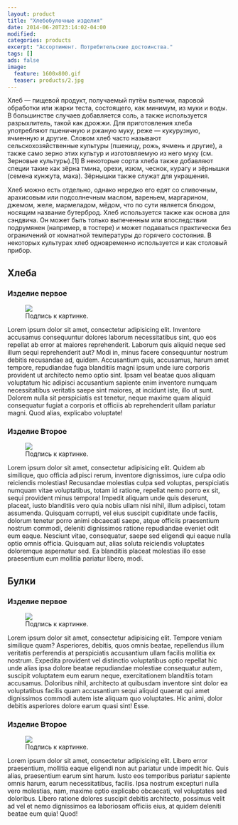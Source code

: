 ```yaml
---
layout: product
title: "Хлебобулочные изделия"
date: 2014-06-20T23:14:02-04:00
modified:
categories: products
excerpt: "Ассортимент. Потребительские достоинства."
tags: []
ads: false
image:
  feature: 1600x800.gif
  teaser: products/2.jpg
---
```



Хлеб — пищевой продукт, получаемый путём выпечки, паровой обработки или жарки теста, состоящего, как минимум, из муки и воды. В большинстве случаев добавляется соль, а также используется разрыхлитель, такой как дрожжи. Для приготовления хлеба употребляют пшеничную и ржаную муку, реже — кукурузную, ячменную и другие. Словом хлеб часто называют сельскохозяйственные культуры (пшеницу, рожь, ячмень и другие), а также само зерно этих культур и изготовляемую из него муку (см. Зерновые культуры).[1] В некоторые сорта хлеба также добавляют специи такие как зёрна тмина, орехи, изюм, чеснок, курагу и зёрнышки (семена кунжута, мака). Зёрнышки также служат для украшения.

Хлеб можно есть отдельно, однако нередко его едят со сливочным, арахисовым или подсолнечным маслом, вареньем, маргарином, джемом, желе, мармеладом, мёдом, что по сути является блюдом, носящим название бутерброд. Хлеб используется также как основа для сэндвича. Он может быть только выпеченным или впоследствии подрумянен (например, в тостере) и может подаваться практически без ограничений от комнатной температуры до горячего состояния. В некоторых культурах хлеб одновременно используется и как столовый прибор.


## Хлеба

### Изделие первое

<figure>
	<a href="http://placehold.it/900x450.gif"><img src="http://placehold.it/900x450.gif"></a>
	<figcaption>Подпись к картинке.</figcaption>
</figure>


Lorem ipsum dolor sit amet, consectetur adipisicing elit. Inventore accusamus consequuntur dolores laborum necessitatibus sint, quo eos repellat ab error at maiores reprehenderit. Laborum quis aliquid neque sed illum sequi reprehenderit aut? Modi in, minus facere consequuntur nostrum debitis recusandae ad, quidem. Accusantium quis, accusamus, harum amet tempore, repudiandae fuga blanditiis magni ipsum unde iure corporis provident ut architecto nemo optio sint. Ipsam vel beatae quos aliquam voluptatum hic adipisci accusantium sapiente enim inventore numquam necessitatibus veritatis saepe sint maiores, at incidunt iste, illo ut sunt. Dolorem nulla sit perspiciatis est tenetur, neque maxime quam aliquid consequatur fugiat a corporis et officiis ab reprehenderit ullam pariatur magni. Quod alias, explicabo voluptate!

### Изделие Второе

<figure>
	<a href="http://placehold.it/900x450.gif"><img src="http://placehold.it/900x450.gif"></a>
	<figcaption>Подпись к картинке.</figcaption>
</figure>


Lorem ipsum dolor sit amet, consectetur adipisicing elit. Quidem ab similique, quo officia adipisci rerum, inventore dignissimos, iure culpa odio reiciendis molestias! Recusandae molestias culpa sed voluptas, perspiciatis numquam vitae voluptatibus, totam id ratione, repellat nemo porro ex sit, sequi provident minus tempora! Impedit aliquam unde quis deserunt, placeat, iusto blanditiis vero quia nobis ullam nisi nihil, illum adipisci, totam assumenda. Quisquam corrupti, vel eius suscipit cupiditate unde facilis, dolorum tenetur porro animi obcaecati saepe, atque officiis praesentium nostrum commodi, deleniti dignissimos ratione repudiandae eveniet odit eum eaque. Nesciunt vitae, consequatur, saepe sed eligendi qui eaque nulla optio omnis officia. Quisquam aut, alias soluta reiciendis voluptates doloremque aspernatur sed. Ea blanditiis placeat molestias illo esse praesentium eum mollitia pariatur libero, modi.

## Булки

### Изделие первое

<figure>
	<a href="http://placehold.it/900x450.gif"><img src="http://placehold.it/900x450.gif"></a>
	<figcaption>Подпись к картинке.</figcaption>
</figure>

Lorem ipsum dolor sit amet, consectetur adipisicing elit. Tempore veniam similique quam? Asperiores, debitis, quos omnis beatae, repellendus illum veritatis perferendis at perspiciatis accusantium ullam facilis mollitia ex nostrum. Expedita provident vel distinctio voluptatibus optio repellat hic unde alias ipsa dolore beatae repudiandae molestiae consequatur autem, suscipit voluptatem eum earum neque, exercitationem blanditiis totam accusamus. Doloribus nihil, architecto at quibusdam inventore sint dolor ea voluptatibus facilis quam accusantium sequi aliquid quaerat qui amet dignissimos commodi autem iste aliquam quo voluptates. Hic animi, dolor debitis asperiores dolore earum quasi sint! Esse.

### Изделие Второе

<figure>
	<a href="http://placehold.it/900x450.gif"><img src="http://placehold.it/900x450.gif"></a>
	<figcaption>Подпись к картинке.</figcaption>
</figure>


Lorem ipsum dolor sit amet, consectetur adipisicing elit. Libero error praesentium, mollitia eaque eligendi non aut pariatur unde impedit hic. Quis alias, praesentium earum sint harum. Iusto eos temporibus pariatur sapiente omnis harum, earum necessitatibus, facilis. Ipsa nostrum excepturi nulla vero molestias, nam, maxime optio explicabo obcaecati, vel voluptates sed doloribus. Libero ratione dolores suscipit debitis architecto, possimus velit ad vel et nemo dignissimos ea laboriosam officiis eius, at quidem deleniti beatae eum quia! Quod!
